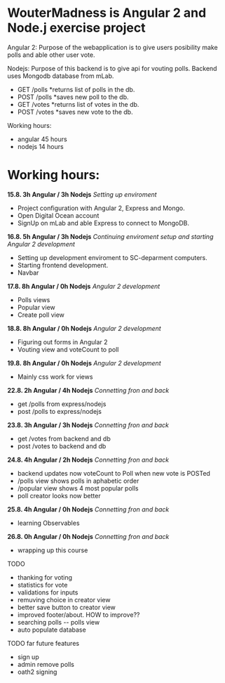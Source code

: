 # WouterMadness is Angular 2 and Node.j exercise project

Angular 2: 
Purpose of the webapplication is to give users posibility make polls and able other user vote.

Nodejs:
Purpose of this backend is to give api for vouting polls. Backend uses Mongodb database from mLab.
* GET /polls *returns list of polls in the db.
* POST /polls *saves new poll to the db.
* GET /votes *returns list of votes in the db.
* POST /votes *saves new vote to the db.


Working hours:
* angular 45 hours
* nodejs  14 hours

# Working hours:
**15.8. 3h Angular / 3h Nodejs** *Setting up enviroment*
* Project configuration with Angular 2, Express and Mongo.
* Open Digital Ocean account
* SignUp on mLab and able Express to connect to MongoDB.

**16.8. 5h Angular / 3h Nodejs** *Continuing enviroment setup and starting Angular 2 development*
* Setting up development enviroment to SC-deparment computers.
* Starting frontend development.
* Navbar

**17.8. 8h Angular / 0h Nodejs** *Angular 2 development*
* Polls views
* Popular view
* Create poll view

**18.8. 8h Angular / 0h Nodejs** *Angular 2 development*
* Figuring out forms in Angular 2
* Vouting view and voteCount to poll

**19.8. 8h Angular / 0h Nodejs** *Angular 2 development*
* Mainly css work for views

**22.8. 2h Angular / 4h Nodejs** *Connetting fron and back*
* get /polls from express/nodejs
* post /polls to express/nodejs

**23.8. 3h Angular / 3h Nodejs** *Connetting fron and back*
* get /votes from backend and db
* post /votes to backend and db

**24.8. 4h Angular / 2h Nodejs** *Connetting fron and back*
* backend updates now voteCount to Poll when new vote is POSTed
* /polls view shows polls in aphabetic order 
* /popular view shows 4 most popular polls
* poll creator looks now better

**25.8. 4h Angular / 0h Nodejs** *Connetting fron and back*
* learning Observables

**26.8. 0h Angular / 0h Nodejs** *Connetting fron and back*
* wrapping up this course



TODO
* thanking for voting
* statistics for vote
* validations for inputs
* remuving choice in creator view
* better save button to creator view
* improved footer/about. HOW to improve??
* searching polls -- polls view
* auto populate database


TODO far future features
* sign up
* admin remove polls
* oath2 signing
